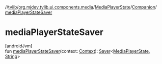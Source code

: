 //[tvlib](../../../../index.md)/[org.mjdev.tvlib.ui.components.media](../../index.md)/[MediaPlayerState](../index.md)/[Companion](index.md)/[mediaPlayerStateSaver](media-player-state-saver.md)

# mediaPlayerStateSaver

[androidJvm]\
fun [mediaPlayerStateSaver](media-player-state-saver.md)(context: [Context](https://developer.android.com/reference/kotlin/android/content/Context.html)): [Saver](https://developer.android.com/reference/kotlin/androidx/compose/runtime/saveable/Saver.html)&lt;[MediaPlayerState](../index.md), [String](https://kotlinlang.org/api/latest/jvm/stdlib/kotlin/-string/index.html)&gt;

